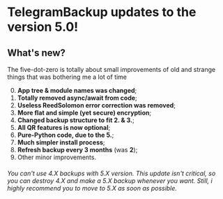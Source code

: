# TelegramBackup updates to the version 5.0!
## What's new?

The five-dot-zero is totally about small improvements of old and strange things that was bothering me a lot of time

0. **App tree & module names was changed**;
1. **Totally removed async/await from code**;
2. **Useless ReedSolomon error correction was removed**;
3. **More flat and simple (yet secure) encryption**;
4. **Changed backup structure to fit 2. & 3.**;
5. **All QR features is now optional**;
6. **Pure-Python code, due to the 5.**;
7. **Much simpler install process**;
8. **Refresh backup every 3 months** (was **2**);
9. Other minor improvements.

###### _You can't use 4.X backups with 5.X version. This update isn't critical, so you can destroy 4.X and make a 5.X backup whenever you want. Still, i highly recommend you to move to 5.X as soon as possible._
